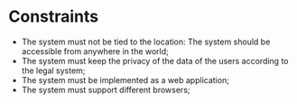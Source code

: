 # Constraints

* The system must not be tied to the location: The system should be accessible from anywhere in the world;
* The system must keep the privacy of the data of the users according to the legal system;
* The system must be implemented as a web application;
* The system must support different browsers;

